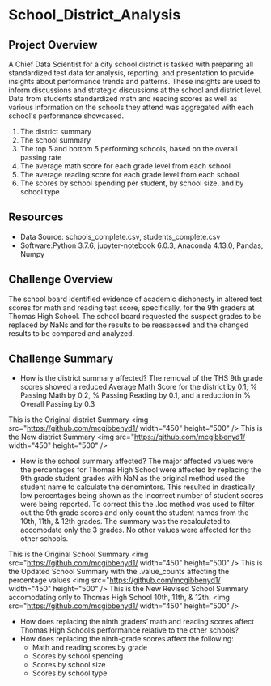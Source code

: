 # School_District_Analysis

## Project Overview
A Chief Data Scientist for a city school district is tasked with preparing all standardized test data for analysis, reporting, and presentation to provide insights about performance trends and patterns. These insights are used to inform discussions and strategic discussions at the school and district level. Data from students standardized math and reading scores as well as various information on the schools they attend was aggregated with each school's performance showcased.  

1) The district summary
2) The school summary
3) The top 5 and bottom 5 performing schools, based on the overall passing rate
4) The average math score for each grade level from each school
5) The average reading score for each grade level from each school
6) The scores by school spending per student, by school size, and by school type

## Resources
- Data Source: schools_complete.csv, students_complete.csv
- Software:Python 3.7.6, jupyter-notebook 6.0.3, Anaconda 4.13.0, Pandas, Numpy

## Challenge Overview
The school board identified evidence of academic dishonesty in altered test scores for math and reading test score, specifically, for the 9th graders at Thomas High School. The school board requested the suspect grades to be replaced by NaNs and for the results to be reassessed and the changed results to be compared and analyzed. 

## Challenge Summary
- How is the district summary affected?
The removal of the THS 9th grade scores showed a reduced Average Math Score for the district by 0.1, % Passing Math by 0.2, % Passing Reading by 0.1, and a reduction in % Overall Passing by 0.3

This is the Original district Summary
<img src="https://github.com/mcgibbenyd1/   width="450" height="500" />
This is the New district Summary
<img src="https://github.com/mcgibbenyd1/   width="450" height="500" />                                                                   
                                                                    

- How is the school summary affected?
The major affected values were the percentages for Thomas High School were affected by replacing the 9th grade student grades with NaN as the original method used the student name to calculate the denomintors. This resulted in drastically low percentages being shown as the incorrect number of student scores were being reported. To correct this the .loc method was used to filter out the 9th grade scores and only count the student names from the 10th, 11th, & 12th grades. The summary was the recalculated to accomodate only the 3 grades. No other values were affected for the other schools. 

This is the Original School Summary
<img src="https://github.com/mcgibbenyd1/   width="450" height="500" />
This is the Updated School Summary with the .value_counts affecting the percentage values
<img src="https://github.com/mcgibbenyd1/   width="450" height="500" />
This is the New Revised School Summary accomodating only to Thomas High School 10th, 11th, & 12th.
<img src="https://github.com/mcgibbenyd1/   width="450" height="500" />

- How does replacing the ninth graders’ math and reading scores affect Thomas High School’s performance relative to the other schools?
- How does replacing the ninth-grade scores affect the following:
  - Math and reading scores by grade
  - Scores by school spending
  - Scores by school size
  - Scores by school type 
   
